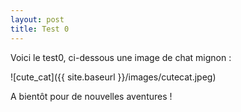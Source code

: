 ```yaml
---
layout: post
title: Test 0
---
```


Voici le test0, ci-dessous une image de chat mignon :

![cute_cat]({{ site.baseurl }}/images/cutecat.jpeg)

A bientôt pour de nouvelles aventures ! 
